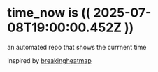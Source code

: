 # time_now is (( 2025-07-08T19:00:00.452Z ))

an automated repo that shows the currnent time

inspired by [breakingheatmap](https://github.com/breakingheatmap/breakingheatmap)